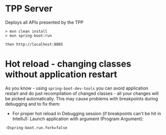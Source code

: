 # TPP Server

Deploys all APIs presented by the TPP

```
> mvn clean install
> mvn spring-boot:run

then http://localhost:8085
```

# Hot reload - changing classes without application restart

As you know - using `spring-boot-dev-tools` you can avoid application restart and do just recompilation of changed 
classes - all your changes will be picked automatically.
This may cause problems with breakpoints during debugging and to fix them: 

- For proper hot reload in Debugging session (if breakpoints can't be hit in IntelliJ):
  Launch application with argument (Program Argument):
```
-Dspring-boot.run.fork=false
```
